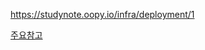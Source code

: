 https://studynote.oopy.io/infra/deployment/1

[주요참고](https://chloe-codes1.gitbook.io/til/server/deployment/deploying_a_springboot-react_project_on_aws_ec2)
